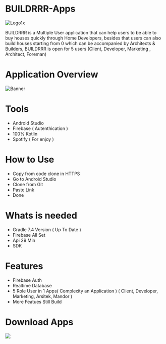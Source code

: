 # BUILDRRR-Apps

![Logo1x](https://user-images.githubusercontent.com/92244055/210805028-b2e37643-79d3-46ef-8d48-efafe42ccc0b.png)

BUILDRRR is a Multiple User application that can help users to be able to buy houses quickly through Home Developers, besides that users can also build houses starting from 0 which can be accompanied by Architects & Builders, BUILDRRR is open for 5 users (Client, Developer, Marketing , Architect, Foreman)

# Application Overview
![Banner](https://user-images.githubusercontent.com/92244055/210813086-0893c3bc-1ca8-4767-84d6-7164df43460e.png)

# Tools
- Android Studio
- Firebase ( Autenthication )
- 100% Kotlin
- Spotify ( For enjoy )

# How to Use 
- Copy from code clone in HTTPS
- Go to Android Studio 
- Clone from Git
- Paste Link 
- Done

# Whats is needed
- Gradle 7.4 Version ( Up To Date )
- Firebase All Set
- Api 29 Min
- SDK

# Features
- Firebase Auth
- Realtime Database
- 5 Role User in 1 Apps( Complexity an Application )
( Client, Developer, Marketing, Arsitek, Mandor )
- More Featues Still Build 

# Download Apps
<a href="https://drive.google.com/file/d/18BXMVhVYSzQ7P7PplK6Y-I9grSNbNk9B/view?usp=share_link"><img src="https://user-images.githubusercontent.com/92244055/210805028-b2e37643-79d3-46ef-8d48-efafe42ccc0b.png"/>

